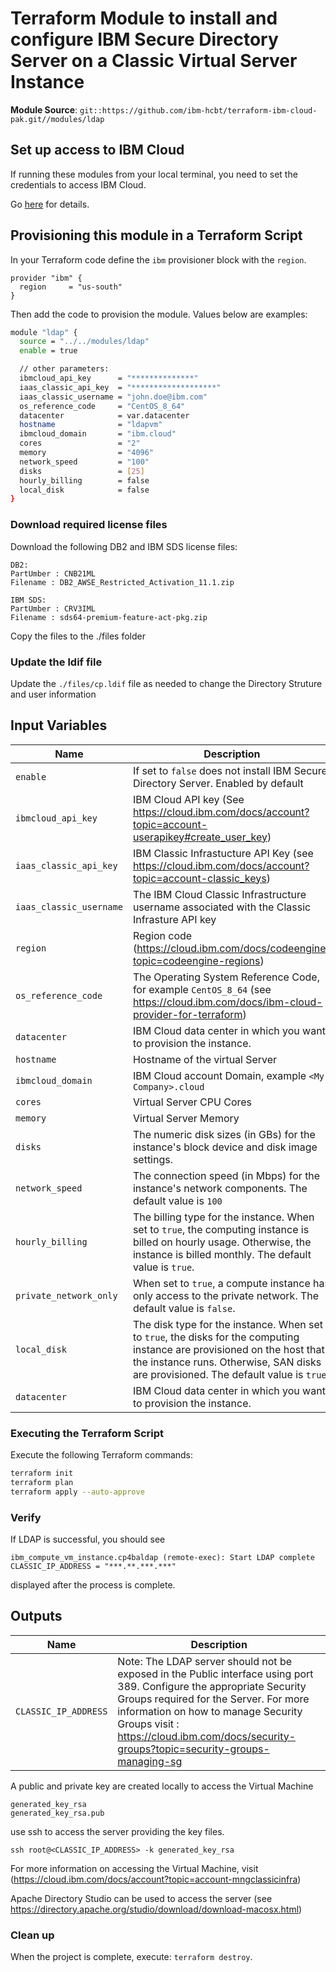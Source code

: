 
# Terraform Module to install and configure IBM Secure Directory Server on a Classic Virtual Server Instance

**Module Source**: `git::https://github.com/ibm-hcbt/terraform-ibm-cloud-pak.git//modules/ldap`

## Set up access to IBM Cloud

If running these modules from your local terminal, you need to set the credentials to access IBM Cloud.

Go [here](../../CREDENTIALS.md) for details.

## Provisioning this module in a Terraform Script

In your Terraform code define the `ibm` provisioner block with the `region`.

```hcl
provider "ibm" {
  region     = "us-south"
}
```

Then add the code to provision the module. Values below are examples:

```bash
module "ldap" {
  source = "../../modules/ldap"
  enable = true

  // other parameters:
  ibmcloud_api_key      = "**************"
  iaas_classic_api_key  = "*******************"
  iaas_classic_username = "john.doe@ibm.com"
  os_reference_code     = "CentOS_8_64"
  datacenter            = var.datacenter
  hostname              = "ldapvm"
  ibmcloud_domain       = "ibm.cloud" 
  cores                 = "2"
  memory                = "4096"
  network_speed         = "100"
  disks                 = [25]
  hourly_billing        = false
  local_disk            = false
}
```

### Download required license files

Download the following DB2 and IBM SDS license files:

```console
DB2:
PartUmber : CNB21ML
Filename : DB2_AWSE_Restricted_Activation_11.1.zip

IBM SDS:
PartUmber : CRV3IML
Filename : sds64-premium-feature-act-pkg.zip
```

Copy the files to the ./files folder

### Update the ldif file

Update the `./files/cp.ldif` file as needed to change the Directory Struture and user information

## Input Variables

| Name                    | Description                                                                                                                                                                                                 | Default | Required |
| ----------------------- | ----------------------------------------------------------------------------------------------------------------------------------------------------------------------------------------------------------- | ------- | -------- |
| `enable`                | If set to `false` does not install IBM Secure Directory Server. Enabled by default                                                                                                                          | `true`  | No       |
| `ibmcloud_api_key`      | IBM Cloud API key (See https://cloud.ibm.com/docs/account?topic=account-userapikey#create_user_key)                                                                                                         |         | Yes      |
| `iaas_classic_api_key`  | IBM Classic Infrastucture API Key (see https://cloud.ibm.com/docs/account?topic=account-classic_keys)                                                                                                       |         | Yes      |
| `iaas_classic_username` | The IBM Cloud Classic Infrastructure username associated with the Classic Infrasture API key                                                                                                               |         | Yes      |
| `region`                | Region code (https://cloud.ibm.com/docs/codeengine?topic=codeengine-regions)                                                                                                                                |         | Yes      |
| `os_reference_code`     | The Operating System Reference Code, for example `CentOS_8_64` (see https://cloud.ibm.com/docs/ibm-cloud-provider-for-terraform)                                                                              |         | Yes      |
| `datacenter`            | IBM Cloud data center in which you want to provision the instance.                                                                                                                                          |         | Yes      |
| `hostname`              | Hostname of the virtual Server                                                                                                                                                                              |         | Yes      |
| `ibmcloud_domain`       | IBM Cloud account Domain, example `<My Company>.cloud`                                                                                                                                                        |         | Yes      |
| `cores`                 | Virtual Server CPU Cores                                                                                                                                                                                    |         | Yes      |
| `memory`                | Virtual Server Memory                                                                                                                                                                                       |         | Yes      |
| `disks`                 | The numeric disk sizes (in GBs) for the instance's block device and disk image settings.                                                                                                                      |         | Yes      |
| `network_speed`         | The connection speed (in Mbps) for the instance's network components. The default value is `100`                                                                                                             | `100`   | Yes      |
| `hourly_billing`        | The billing type for the instance. When set to `true`, the computing instance is billed on hourly usage. Otherwise, the instance is billed monthly. The default value is `true`.                                | `true`  | Yes      |
| `private_network_only`  | When set to `true`, a compute instance has only access to the private network. The default value is `false`.                                                                                                    | `false` | Yes      |
| `local_disk`            | The disk type for the instance. When set to `true`, the disks for the computing instance are provisioned on the host that the instance runs. Otherwise, SAN disks are provisioned. The default value is `true`. | `true`  | Yes      |
| `datacenter`            | IBM Cloud data center in which you want to provision the instance.                                                                                                                                          |         | Yes      |


### Executing the Terraform Script

Execute the following Terraform commands:

```bash
terraform init
terraform plan
terraform apply --auto-approve
```
### Verify
If LDAP is successful, you should see

```console
ibm_compute_vm_instance.cp4baldap (remote-exec): Start LDAP complete
CLASSIC_IP_ADDRESS = "***.**.***.***"
```
displayed after the process is complete.

## Outputs

| Name                 | Description                                                                                                                                |
| -------------------- | ------------------------------------------------------------------------------------------------------------------------------------------ |
| `CLASSIC_IP_ADDRESS` | Note: The LDAP server should not be exposed in the Public interface using port 389. Configure the appropriate Security Groups required for the Server. For more information on how to manage Security Groups visit : https://cloud.ibm.com/docs/security-groups?topic=security-groups-managing-sg |

A public and private key are created locally to access the Virtual Machine

```console
generated_key_rsa
generated_key_rsa.pub
```

use ssh to access the server providing the key files.

```console
ssh root@<CLASSIC_IP_ADDRESS> -k generated_key_rsa
```

For more information on accessing the Virtual Machine, visit (https://cloud.ibm.com/docs/account?topic=account-mngclassicinfra)

Apache Directory Studio can be used to access the server (see https://directory.apache.org/studio/download/download-macosx.html)

### Clean up

When the project is complete, execute: `terraform destroy`.
